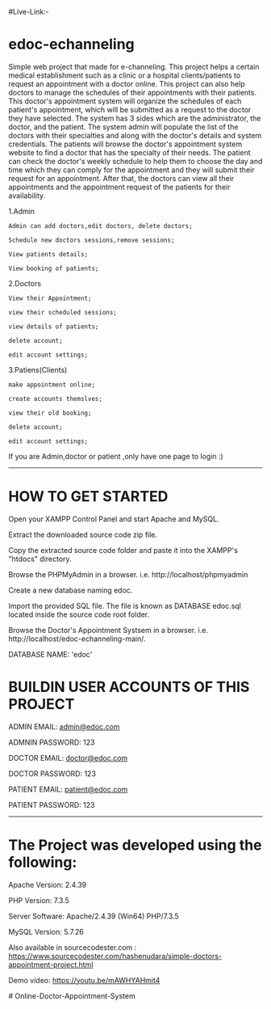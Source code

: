 
#Live-Link:- 



# edoc-echanneling

Simple web project that made for e-channeling.
This project helps a certain medical establishment such as a clinic or a hospital clients/patients to request an appointment with a doctor online. This project can also help doctors to manage the schedules of their appointments with their patients. This doctor's appointment system will organize the schedules of each patient's appointment, which will be submitted as a request to the doctor they have selected. The system has 3 sides which are the administrator, the doctor, and the patient. The system admin will populate the list of the doctors with their specialties and along with the doctor's details and system credentials. The patients will browse the doctor's appointment system website to find a doctor that has the specialty of their needs. The patient can check the doctor's weekly schedule to help them to choose the day and time which they can comply for the appointment and they will submit their request for an appointment. After that, the doctors can view all their appointments and the appointment request of the patients for their availability.

  1.Admin
  
  
    Admin can add doctors,edit doctors, delete doctors;
    
    Schedule new doctors sessions,remove sessions;
    
    View patients details;
    
    View booking of patients;
    
    
  
  2.Doctors
  
  
    View their Appointment;
    
    view their scheduled sessions;
    
    view details of patients;
    
    delete account;
    
    edit account settings;
    
  3.Patiens(Clients)
  
  
    make appointment online;
    
    create accounts themslves;
    
    view their old booking;
    
    delete account;
    
    edit account settings; 
    
If you are Admin,doctor or patient ,only have one page to login :)

  
-----------------------------------------------


# HOW TO GET STARTED

Open your XAMPP Control Panel and start Apache and MySQL.

Extract the downloaded source code zip file.

Copy the extracted source code folder and paste it into the XAMPP's "htdocs" directory.

Browse the PHPMyAdmin in a browser. i.e. http://localhost/phpmyadmin

Create a new database naming edoc.

Import the provided SQL file. The file is known as DATABASE edoc.sql located inside the source code root folder.

Browse the Doctor's Appointment Systsem in a browser. i.e. http://localhost/edoc-echanneling-main/.














DATABASE NAME: 'edoc'

# BUILDIN USER ACCOUNTS OF THIS PROJECT

ADMIN EMAIL:		admin@edoc.com

ADMNIN PASSWORD:	123


DOCTOR EMAIL:		doctor@edoc.com

DOCTOR PASSWORD:	123


PATIENT EMAIL:		patient@edoc.com

PATIENT PASSWORD:	123





---------------------------------------
# The Project was developed using the following:

Apache Version: 	2.4.39

PHP Version: 		7.3.5

Server Software: 	Apache/2.4.39 (Win64) PHP/7.3.5

MySQL Version: 		5.7.26

Also available in sourcecodester.com : https://www.sourcecodester.com/hashenudara/simple-doctors-appointment-project.html

Demo video: https://youtu.be/mAWHYAHmit4



#   O n l i n e - D o c t o r - A p p o i n t m e n t - S y s t e m 
 
 
